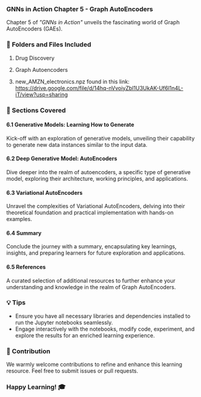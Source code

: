 ### GNNs in Action Chapter 5 - Graph AutoEncoders

Chapter 5 of _"GNNs in Action"_ unveils the fascinating world of Graph AutoEncoders (GAEs). 

### 📁 Folders and Files Included

1. Drug Discovery

2. Graph Autoencoders

3. new_AMZN_electronics.npz found in this link:   https://drive.google.com/file/d/14hq-nVvoiyZbl1U3UkAK-Uf6l1n4L-iT/view?usp=sharing


### 🧠 Sections Covered

#### 6.1 Generative Models: Learning How to Generate
Kick-off with an exploration of generative models, unveiling their capability to generate new data instances similar to the input data.

#### 6.2 Deep Generative Model: AutoEncoders
Dive deeper into the realm of autoencoders, a specific type of generative model, exploring their architecture, working principles, and applications.

#### 6.3 Variational AutoEncoders
Unravel the complexities of Variational AutoEncoders, delving into their theoretical foundation and practical implementation with hands-on examples.

#### 6.4 Summary
Conclude the journey with a summary, encapsulating key learnings, insights, and preparing learners for future exploration and applications.

#### 6.5 References
A curated selection of additional resources to further enhance your understanding and knowledge in the realm of Graph AutoEncoders.

### 💡 Tips

- Ensure you have all necessary libraries and dependencies installed to run the Jupyter notebooks seamlessly.
- Engage interactively with the notebooks, modify code, experiment, and explore the results for an enriched learning experience.

### 🙏 Contribution

We warmly welcome contributions to refine and enhance this learning resource. Feel free to submit issues or pull requests.

### Happy Learning! 🎓


